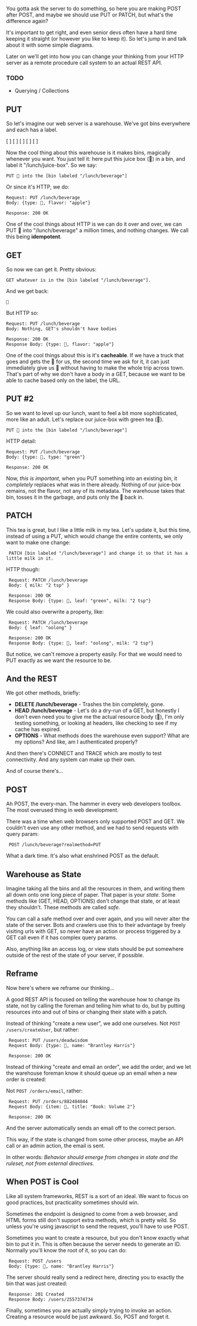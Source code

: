 You gotta ask the server to do something, so here you are making POST after POST, and maybe we should use PUT or PATCH, but what's the difference again?

It's important to get right, and even senior devs often have a hard time keeping it straight (or however you like to keep it). So let's jump in and talk about it with some simple diagrams.

Later on we'll get into how you can change your thinking from your HTTP server as a remote procedure call system to an actual REST API.

### TODO

- Querying / Collections

## PUT

So let's imagine our web server is a warehouse. We've got bins everywhere and each has a label.

[ ] [ ] [ ] [ ] [ ]

Now the cool thing about this warehouse is it makes bins, magically whenever you want. You just tell it: here put this  juice box (🧃) in a bin, and label it "/lunch/juice-box". So we say:

    PUT 🧃 into the [bin labeled "/lunch/beverage"]

Or since it's HTTP, we do:

    Request: PUT /lunch/beverage
    Body: {type: 🧃, flavor: "apple"}
    
    Response: 200 OK

One of the cool things about HTTP is we can do it over and over, we can PUT 🧃 into "/lunch/beverage" a million times, and nothing changes. We call this being **idempotent**.

## GET

So now we can get it. Pretty obvious:

    GET whatever is in the [bin labeled "/lunch/beverage"].

And we get back:

    🧃

But HTTP so:

    Request: PUT /lunch/beverage
    Body: Nothing, GET's shouldn't have bodies
    
    Response: 200 OK
    Response Body: {type: 🧃, flavor: "apple"}

One of the cool things about this is it's **cacheable**. If we have a truck that goes and gets the 🧃 for us, the second time we ask for it, it can just immediately give us 🧃 without having to make the whole trip across town. That's part of why we don't have a body in a GET, because we want to be able to cache based only on the label, the URL.

## PUT #2

So we want to level up our lunch, want to feel a bit more sophisticated, more like an adult. Let's replace our juice-box with green tea (🍵).

    PUT 🍵 into the [bin labeled "/lunch/beverage"]

HTTP detail:

    Request: PUT /lunch/beverage
    Body: {type: 🍵, type: "green"}
    
    Response: 200 OK

Now, *this is important*, when you PUT something into an existing bin, it *completely* replaces what was in there already. Nothing of our juice-box remains, not the flavor, not any of its metadata. The warehouse takes that bin, tosses it in the garbage, and puts only the 🍵 back in.

## PATCH

This tea is great, but I like a little milk in my tea. Let's update it, but this time, instead of using a PUT, which would change the entire contents, we only want to make one change:

     PATCH [bin labeled "/lunch/beverage"] and change it so that it has a little milk in it.

HTTP though:

     Request: PATCH /lunch/beverage
     Body: { milk: "2 tsp" }

     Response: 200 OK
     Response Body: {type: 🍵, leaf: "green", milk: "2 tsp"}

We could also overwrite a property, like:

     Request: PATCH /lunch/beverage
     Body: { leaf: "oolong" }

     Response: 200 OK
     Response Body: {type: 🍵, leaf: "oolong", milk: "2 tsp"}

But notice, we can't remove a property easily. For that we would need to PUT exactly as we want the resource to be.

## And the REST

We got other methods, briefly:

- **DELETE /lunch/beverage** - Trashes the bin completely, gone.
- **HEAD /lunch/beverage** - Let's do a dry-run of a GET, but honestly I don't even need you to give me the actual resource body (🍵), I'm only testing something, or looking at headers, like checking to see if my cache has expired.
- **OPTIONS** - What methods does the warehouse even support? What are my options? And like, am I authenticated properly? 

And then there's CONNECT and TRACE which are mostly to test connectivity. And any system can make up their own.

And of course there's...

## POST

Ah POST, the every-man. The hammer in every web developers toolbox. The most overused thing in web development.

There was a time when web browsers only supported POST and GET. We couldn't even use any other method, and we had to send requests with query param: 

     POST /lunch/beverage?realmethod=PUT

What a dark time. It's also what enshrined POST as the default.

## Warehouse as State

Imagine taking all the bins and all the resources in them, and writing them all down onto one long piece of paper. That paper is your *state*. Some methods like (GET, HEAD, OPTIONS) don't change that state, or at least they shouldn't. These methods are called *safe*.

You can call a safe method over and over again, and you will never alter the state of the server. Bots and crawlers use this to their advantage by freely visiting urls with GET, so never have an action or process triggered by a GET call even if it has complex query params.

Also, anything like an access log, or view stats should be put somewhere outside of the rest of the state of your server, if possible.

## Reframe

Now here's where we reframe our thinking...

A good REST API is focused on telling the warehouse how to change its state, not by calling the foreman and telling him what to do, but by putting resources into and out of bins or changing their state with a patch.

Instead of thinking "create a new user", we add one ourselves. Not `POST /users/createUser`, but rather:

     Request: PUT /users/deadwisdom
     Request Body: {type: 🤹, name: "Brantley Harris"}
     
     Response: 200 OK

Instead of thinking "create and email an order", we add the order, and we let the warehouse foreman know it should queue up an email when a new order is created:

Not `POST /orders/email`, rather:

     Request: PUT /orders/882484844
     Request Body: {item: 📗, title: "Book: Volume 2"}
     
     Response: 200 OK

And the server automatically sends an email off to the correct person. 

This way, if the state is changed from some other process, maybe an API call or an admin action, the email is sent.

In other words: *Behavior should emerge from changes in state and the ruleset, not from external directives.*

## When POST is Cool

Like all system frameworks, REST is a sort of an ideal. We want to focus on good practices, but practicality sometimes should win.

Sometimes the endpoint is designed to come from a web browser, and HTML forms still don't support extra methods, which is pretty wild. So unless you're using javascript to send the request, you'll have to use POST.

Sometimes you want to create a resource, but you don't know exactly what bin to put it in. This is often because the server needs to generate an ID. Normally you'll know the root of it, so you can do:

     Request: POST /users
     Body: {type: 🤹, name: "Brantley Harris"}

The server should really send a redirect here, directing you to exactly the bin that was just created:

     Response: 201 Created
     Response Body: /users/2557374734

Finally, sometimes you are actually simply trying to invoke an action. Creating a resource would be just awkward. So, POST and forget it.
